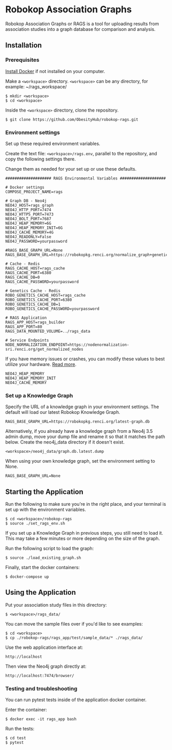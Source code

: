 # Robokop Association Graphs

Robokop Association Graphs or RAGS is a tool for uploading results from association studies into a graph database for comparison and analysis. 

## Installation

### Prerequisites
[Install Docker](https://www.docker.com/get-started) if not installed on your computer. 

Make a ``<workspace>`` directory. ``<workspace>`` can be any directory, for example: ~/rags_workspace/

```
$ mkdir <workspace>
$ cd <workspace> 
```

Inside the ``<workspace>`` directory, clone the repository.
```
$ git clone https://github.com/ObesityHub/robokop-rags.git
```

### Environment settings

Set up these required environment variables.

Create the text file: `<workspace>/rags.env`, parallel to the repository, and copy the following settings there. 

Change them as needed for your set up or use these defaults.

```
#################### RAGS Environmental Variables ####################

# Docker settings
COMPOSE_PROJECT_NAME=rags

# Graph DB - Neo4j
NEO4J_HOST=rags_graph
NEO4J_HTTP_PORT=7474
NEO4J_HTTPS_PORT=7473
NEO4J_BOLT_PORT=7687
NEO4J_HEAP_MEMORY=6G
NEO4J_HEAP_MEMORY_INIT=6G
NEO4J_CACHE_MEMORY=4G
NEO4J_READONLY=False
NEO4J_PASSWORD=yourpassword

#RAGS_BASE_GRAPH_URL=None
RAGS_BASE_GRAPH_URL=https://robokopkg.renci.org/normalize_graph+genetics.dump.db

# Cache - Redis
RAGS_CACHE_HOST=rags_cache
RAGS_CACHE_PORT=6380
RAGS_CACHE_DB=0
RAGS_CACHE_PASSWORD=yourpassword

# Genetics Cache - Redis
ROBO_GENETICS_CACHE_HOST=rags_cache
ROBO_GENETICS_CACHE_PORT=6380
ROBO_GENETICS_CACHE_DB=1
ROBO_GENETICS_CACHE_PASSWORD=yourpassword

# RAGS Application
RAGS_APP_HOST=rags_builder
RAGS_APP_PORT=80
RAGS_DATA_MOUNTED_VOLUME=../rags_data

# Service Endpoints
NODE_NORMALIZATION_ENDPOINT=https://nodenormalization-sri.renci.org/get_normalized_nodes

```

If you have memory issues or crashes, you can modify these values to best utilize your hardware. [Read more](https://neo4j.com/developer/guide-performance-tuning/).

```
NEO4J_HEAP_MEMORY
NEO4J_HEAP_MEMORY_INIT
NEO4J_CACHE_MEMORY
```

### Set up a Knowledge Graph
Specify the URL of a knowledge graph in your environment settings. The default will load our latest Robokop Knowledge Graph.

```
RAGS_BASE_GRAPH_URL=https://robokopkg.renci.org/latest-graph.db
```

Alternatively, if you already have a knowledge graph from a Neo4j 3.5 admin dump, move your dump file and rename it so that it matches the path below. Create the neo4j_data directory if it doesn't exist.
```
<workspace>/neo4j_data/graph.db.latest.dump
```
When using your own knowledge graph, set the environment setting to None.
```
RAGS_BASE_GRAPH_URL=None
```


## Starting the Application
Run the following to make sure you're in the right place, and your terminal is set up with the environment variables.

```
$ cd <workspace>/robokop-rags
$ source ./set_rags_env.sh
```

If you set up a Knowledge Graph in previous steps, you still need to load it. This may take a few minutes or more depending on the size of the graph.

Run the following script to load the graph:
```
$ source ./load_existing_graph.sh
```

Finally, start the docker containers:

```
$ docker-compose up
```

## Using the Application

Put your association study files in this directory:
```
$ <workspace>/rags_data/
```
You can move the sample files over if you'd like to see examples:
```
$ cd <workspace>
$ cp ./robokop-rags/rags_app/test/sample_data/* ./rags_data/
```
Use the web application interface at:
```
http://localhost
```
Then view the Neo4j graph directly at:
```
http://localhost:7474/browser/
```

### Testing and troubleshooting

You can run pytest tests inside of the application docker container. 

Enter the container:
```
$ docker exec -it rags_app bash
```
Run the tests:
```
$ cd test
$ pytest
```
